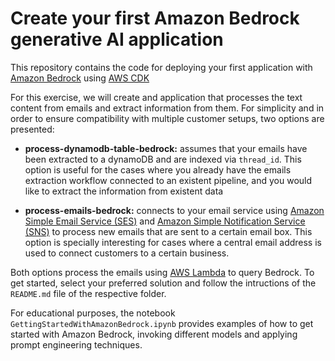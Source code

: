 
# Create your first Amazon Bedrock generative AI application

This repository contains the code for deploying your first application with [Amazon Bedrock](https://aws.amazon.com/bedrock/) using [AWS CDK](https://aws.amazon.com/cdk/)

For this exercise, we will create and application that processes the text content from emails and extract information from them.
For simplicity and in order to ensure compatibility with multiple customer setups, two options are presented:

* **process-dynamodb-table-bedrock:** assumes that your emails have been extracted to a dynamoDB and are indexed via `thread_id`. This option is useful for the cases where you already have the emails extraction workflow connected to an existent pipeline, and you would like to extract the information from existent data


* **process-emails-bedrock:** connects to your email service using [Amazon Simple Email Service (SES)](https://aws.amazon.com/ses/) and [Amazon Simple Notification Service (SNS)](https://aws.amazon.com/sns/) to process new emails that are sent to a certain email box. This option is specially interesting for cases where a central email address is used to connect customers to a certain business.


Both options process the emails using [AWS Lambda](https://aws.amazon.com/lambda/) to query Bedrock. To get started, select your preferred solution and follow the intructions of the `README.md` file of the respective folder. 

For educational purposes, the notebook `GettingStartedWithAmazonBedrock.ipynb` provides examples of how to get started with Amazon Bedrock, invoking different models and applying prompt engineering techniques. 